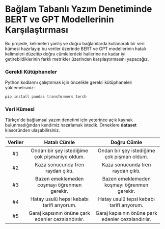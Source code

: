 # Bağlam Tabanlı Yazım Denetiminde BERT ve GPT Modellerinin Karşılaştırması

Bu projede, kelimeleri yanlış ve doğru bağlamlarda kullanarak bir veri kümesi hazırlayıp bu veriler üzerinde BERT ve GPT modellerinin hatalı kelimeleri düzeltip doğru cümlelerdeki hallerine ne kadar iyi getirebildiklerinin farklı metrikler üzerinden karşılaştırmasını yapacağız.

### Gerekli Kütüphaneler

Python kodlarını çalıştırmak için öncelikle gerekli kütüphaneleri yüklemelisiniz:

```bash
pip install pandas transformers torch
```

### Veri Kümesi

Türkçe'de bağlamsal yazım denetimi için yeterince açık kaynak bulunmadığından kendimiz hazırlamak istedik. Örneklere **dataset** klasöründen ulaşabilirsiniz.

| Veriler |                    Hatalı Cümle                    |                    Doğru Cümle                     |
| :-----: | :------------------------------------------------: | :------------------------------------------------: |
|   #1    |   Ondan bir şey istediğime çok pişmaniye oldum.    |     Ondan bir şey istediğime çok pişman oldum.     |
|   #2    |         Kaza sonucunda fren raydan çıktı.          |         Kaza sonucunda tren raydan çıktı.          |
|   #3    |    Bazen emeklemeden coşmayı öğrenmen gerekir.     |    Bazen emeklemeden koşmayı öğrenmen gerekir.     |
|   #4    |     Hatay usulü hepsi kebabı tarifi arıyorum.      |     Hatay usulü tepsi kebabı tarifi arıyorum.      |
|   #5    | Garaj kapısının önüne çark edenler cezalandırılır. | Garaj kapısının önüne park edenler cezalandırılır. |
